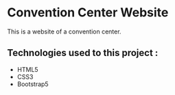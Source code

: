 # Convention Center Website
This is a website of a convention center.

## Technologies used to this project :
* HTML5
* CSS3
* Bootstrap5
